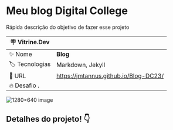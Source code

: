 # Meu blog Digital College

Rápida descrição do objetivo de fazer esse projeto

| :placard: Vitrine.Dev |     |
| -------------  | --- |
| :sparkles: Nome        | **Blog**
| :label: Tecnologias | Markdown, Jekyll
| :rocket: URL         | https://jmtannus.github.io/Blog-DC23/
| :fire: Desafio .    | 

<!-- Inserir imagem com a #vitrinedev ao final do link -->
![1280×640 image](https://github.com/jmtannus/Blog-DC23/assets/61756665/09808be6-03a6-4e1c-bcc8-fd3c6de70882)

## Detalhes do projeto! 👇

<!--Textos e imagens que descrevam seu projeto, suas conquistas, seus desafios, próximos passos. -->



<header>

<!--
  <<< Author notes: Course header >>>
  Include a 1280×640 image, course title in sentence case, and a concise description in emphasis.
  In your repository settings: enable template repository, add your 1280×640 social image, auto delete head branches.
  Add your open source license, GitHub uses MIT license.

  https://jekyllrb.com/docs/front-matter/
  https://diogotc.com/
  https://www.udemy.com/course/ux-design/learn/lecture/9623738#overview
  https://www.facebook.com/groups/uxenegocios/
-->

